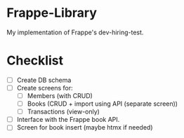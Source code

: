 # Frappe-Library

My implementation of Frappe's dev-hiring-test.

# Checklist

- [ ] Create DB schema
- [ ] Create screens for:
  - [ ] Members (with CRUD)
  - [ ] Books (CRUD + import using API (separate screen))
  - [ ] Transactions (view-only)
- [ ] Interface with the Frappe book API.
- [ ] Screen for book insert (maybe htmx if needed)

